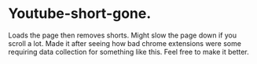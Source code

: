# Youtube-short-gone.
Loads the page then removes shorts.
Might slow the page down if you scroll a lot.
Made it after seeing how bad chrome extensions were some requiring data collection for something like this.
Feel free to make it better.
